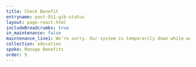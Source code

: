 ```yaml
---
title: Check Benefit
entryname: post-911-gib-status
layout: page-react.html
includeBreadcrumbs: true
in_maintenance: false
maintenance_line1: We’re sorry. Our system is temporarily down while we fix a few things. Please try again later.
collection: education
spoke: Manage Benefits
order: 9
---
```

